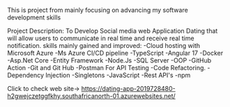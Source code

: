 This is project from mainly focusing on advancing my software development skills 

Project Description: To Develop Social media web Application Dating that will allow users to communicate in real time and receive real time notification.
skills mainly gained and improved:
-Cloud hosting with Microsoft Azure
-Ms Azure CI/CD pipeline
-TypeScript
-Angular 17
-Docker
-Asp.Net Core 
-Entity Framework
-Node.Js
-SQL Server
-OOP
-GitHub Action
-Git and Git Hub 
-Postman For API Testing
-Code Refactoring.
-Dependency Injection 
-Singletons 
-JavaScript
-Rest API's
-npm

Click to check web site-> https://dating-app-2019728480-h2gwejczetggfkhy.southafricanorth-01.azurewebsites.net/


